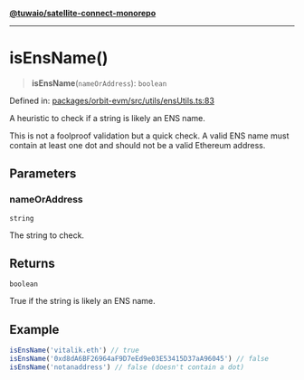 [**@tuwaio/satellite-connect-monorepo**](../../../README.md)

***

# isEnsName()

> **isEnsName**(`nameOrAddress`): `boolean`

Defined in: [packages/orbit-evm/src/utils/ensUtils.ts:83](https://github.com/TuwaIO/satellite-connect/blob/3665b1d14479f81479de58c9ee0423967cf0e219/packages/orbit-evm/src/utils/ensUtils.ts#L83)

A heuristic to check if a string is likely an ENS name.

This is not a foolproof validation but a quick check. A valid ENS name
must contain at least one dot and should not be a valid Ethereum address.

## Parameters

### nameOrAddress

`string`

The string to check.

## Returns

`boolean`

True if the string is likely an ENS name.

## Example

```ts
isEnsName('vitalik.eth') // true
isEnsName('0xd8dA6BF26964aF9D7eEd9e03E53415D37aA96045') // false
isEnsName('notanaddress') // false (doesn't contain a dot)
```
